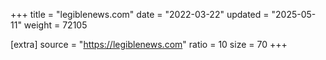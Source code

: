+++
title = "legiblenews.com"
date = "2022-03-22"
updated = "2025-05-11"
weight = 72105

[extra]
source = "https://legiblenews.com"
ratio = 10
size = 70
+++
